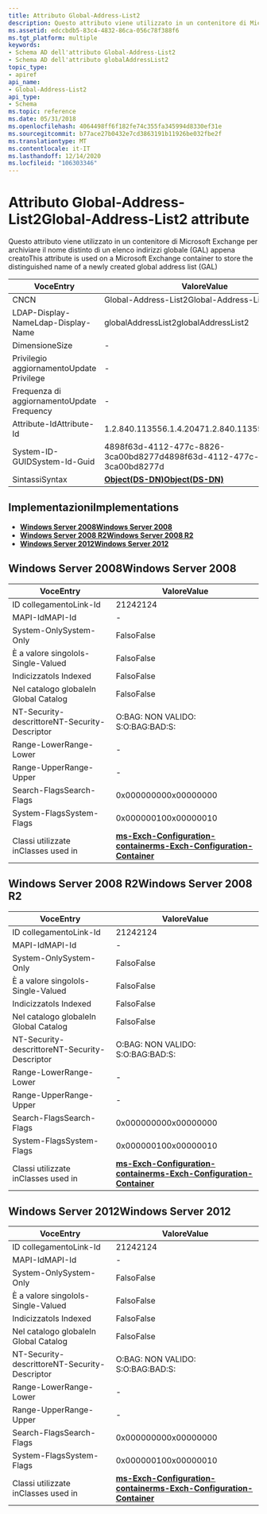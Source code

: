 ```yaml
---
title: Attributo Global-Address-List2
description: Questo attributo viene utilizzato in un contenitore di Microsoft Exchange per archiviare il nome distinto di un elenco indirizzi globale (GAL) appena creato
ms.assetid: edccbdb5-83c4-4832-86ca-056c78f388f6
ms.tgt_platform: multiple
keywords:
- Schema AD dell'attributo Global-Address-List2
- Schema AD dell'attributo globalAddressList2
topic_type:
- apiref
api_name:
- Global-Address-List2
api_type:
- Schema
ms.topic: reference
ms.date: 05/31/2018
ms.openlocfilehash: 4064498ff6f182fe74c355fa345994d8330ef31e
ms.sourcegitcommit: b77ace27b0432e7cd3863191b11926be032fbe2f
ms.translationtype: MT
ms.contentlocale: it-IT
ms.lasthandoff: 12/14/2020
ms.locfileid: "106303346"
---
```

# <a name="global-address-list2-attribute"></a><span data-ttu-id="2cf68-105">Attributo Global-Address-List2</span><span class="sxs-lookup"><span data-stu-id="2cf68-105">Global-Address-List2 attribute</span></span>

<span data-ttu-id="2cf68-106">Questo attributo viene utilizzato in un contenitore di Microsoft Exchange per archiviare il nome distinto di un elenco indirizzi globale (GAL) appena creato</span><span class="sxs-lookup"><span data-stu-id="2cf68-106">This attribute is used on a Microsoft Exchange container to store the distinguished name of a newly created global address list (GAL)</span></span>



| <span data-ttu-id="2cf68-107">Voce</span><span class="sxs-lookup"><span data-stu-id="2cf68-107">Entry</span></span> | <span data-ttu-id="2cf68-108">Valore</span><span class="sxs-lookup"><span data-stu-id="2cf68-108">Value</span></span> |
|-------------------|-----------------------------------------|
| <span data-ttu-id="2cf68-109">CN</span><span class="sxs-lookup"><span data-stu-id="2cf68-109">CN</span></span>                | <span data-ttu-id="2cf68-110">Global-Address-List2</span><span class="sxs-lookup"><span data-stu-id="2cf68-110">Global-Address-List2</span></span>                    |
| <span data-ttu-id="2cf68-111">LDAP-Display-Name</span><span class="sxs-lookup"><span data-stu-id="2cf68-111">Ldap-Display-Name</span></span> | <span data-ttu-id="2cf68-112">globalAddressList2</span><span class="sxs-lookup"><span data-stu-id="2cf68-112">globalAddressList2</span></span>                      |
| <span data-ttu-id="2cf68-113">Dimensione</span><span class="sxs-lookup"><span data-stu-id="2cf68-113">Size</span></span>              | \-                                      |
| <span data-ttu-id="2cf68-114">Privilegio aggiornamento</span><span class="sxs-lookup"><span data-stu-id="2cf68-114">Update Privilege</span></span>  | \-                                      |
| <span data-ttu-id="2cf68-115">Frequenza di aggiornamento</span><span class="sxs-lookup"><span data-stu-id="2cf68-115">Update Frequency</span></span>  | \-                                      |
| <span data-ttu-id="2cf68-116">Attribute-Id</span><span class="sxs-lookup"><span data-stu-id="2cf68-116">Attribute-Id</span></span>      | <span data-ttu-id="2cf68-117">1.2.840.113556.1.4.2047</span><span class="sxs-lookup"><span data-stu-id="2cf68-117">1.2.840.113556.1.4.2047</span></span>                 |
| <span data-ttu-id="2cf68-118">System-ID-GUID</span><span class="sxs-lookup"><span data-stu-id="2cf68-118">System-Id-Guid</span></span>    | <span data-ttu-id="2cf68-119">4898f63d-4112-477c-8826-3ca00bd8277d</span><span class="sxs-lookup"><span data-stu-id="2cf68-119">4898f63d-4112-477c-8826-3ca00bd8277d</span></span>    |
| <span data-ttu-id="2cf68-120">Sintassi</span><span class="sxs-lookup"><span data-stu-id="2cf68-120">Syntax</span></span>            | [<span data-ttu-id="2cf68-121">**Object(DS-DN)**</span><span class="sxs-lookup"><span data-stu-id="2cf68-121">**Object(DS-DN)**</span></span>](s-object-ds-dn.md) |



## <a name="implementations"></a><span data-ttu-id="2cf68-122">Implementazioni</span><span class="sxs-lookup"><span data-stu-id="2cf68-122">Implementations</span></span>

-   [<span data-ttu-id="2cf68-123">**Windows Server 2008**</span><span class="sxs-lookup"><span data-stu-id="2cf68-123">**Windows Server 2008**</span></span>](#windows-server-2008)
-   [<span data-ttu-id="2cf68-124">**Windows Server 2008 R2**</span><span class="sxs-lookup"><span data-stu-id="2cf68-124">**Windows Server 2008 R2**</span></span>](#windows-server-2008-r2)
-   [<span data-ttu-id="2cf68-125">**Windows Server 2012**</span><span class="sxs-lookup"><span data-stu-id="2cf68-125">**Windows Server 2012**</span></span>](#windows-server-2012)

## <a name="windows-server-2008"></a><span data-ttu-id="2cf68-126">Windows Server 2008</span><span class="sxs-lookup"><span data-stu-id="2cf68-126">Windows Server 2008</span></span>



| <span data-ttu-id="2cf68-127">Voce</span><span class="sxs-lookup"><span data-stu-id="2cf68-127">Entry</span></span> | <span data-ttu-id="2cf68-128">Valore</span><span class="sxs-lookup"><span data-stu-id="2cf68-128">Value</span></span> |
|------------------------|--------------------------------------------------------------------------------------|
| <span data-ttu-id="2cf68-129">ID collegamento</span><span class="sxs-lookup"><span data-stu-id="2cf68-129">Link-Id</span></span>                | <span data-ttu-id="2cf68-130">2124</span><span class="sxs-lookup"><span data-stu-id="2cf68-130">2124</span></span>                                                                                 |
| <span data-ttu-id="2cf68-131">MAPI-Id</span><span class="sxs-lookup"><span data-stu-id="2cf68-131">MAPI-Id</span></span>                | \-                                                                                   |
| <span data-ttu-id="2cf68-132">System-Only</span><span class="sxs-lookup"><span data-stu-id="2cf68-132">System-Only</span></span>            | <span data-ttu-id="2cf68-133">Falso</span><span class="sxs-lookup"><span data-stu-id="2cf68-133">False</span></span>                                                                                |
| <span data-ttu-id="2cf68-134">È a valore singolo</span><span class="sxs-lookup"><span data-stu-id="2cf68-134">Is-Single-Valued</span></span>       | <span data-ttu-id="2cf68-135">Falso</span><span class="sxs-lookup"><span data-stu-id="2cf68-135">False</span></span>                                                                                |
| <span data-ttu-id="2cf68-136">Indicizzato</span><span class="sxs-lookup"><span data-stu-id="2cf68-136">Is Indexed</span></span>             | <span data-ttu-id="2cf68-137">Falso</span><span class="sxs-lookup"><span data-stu-id="2cf68-137">False</span></span>                                                                                |
| <span data-ttu-id="2cf68-138">Nel catalogo globale</span><span class="sxs-lookup"><span data-stu-id="2cf68-138">In Global Catalog</span></span>      | <span data-ttu-id="2cf68-139">Falso</span><span class="sxs-lookup"><span data-stu-id="2cf68-139">False</span></span>                                                                                |
| <span data-ttu-id="2cf68-140">NT-Security-descrittore</span><span class="sxs-lookup"><span data-stu-id="2cf68-140">NT-Security-Descriptor</span></span> | <span data-ttu-id="2cf68-141">O:BAG: NON VALIDO: S:</span><span class="sxs-lookup"><span data-stu-id="2cf68-141">O:BAG:BAD:S:</span></span>                                                                         |
| <span data-ttu-id="2cf68-142">Range-Lower</span><span class="sxs-lookup"><span data-stu-id="2cf68-142">Range-Lower</span></span>            | \-                                                                                   |
| <span data-ttu-id="2cf68-143">Range-Upper</span><span class="sxs-lookup"><span data-stu-id="2cf68-143">Range-Upper</span></span>            | \-                                                                                   |
| <span data-ttu-id="2cf68-144">Search-Flags</span><span class="sxs-lookup"><span data-stu-id="2cf68-144">Search-Flags</span></span>           | <span data-ttu-id="2cf68-145">0x00000000</span><span class="sxs-lookup"><span data-stu-id="2cf68-145">0x00000000</span></span>                                                                           |
| <span data-ttu-id="2cf68-146">System-Flags</span><span class="sxs-lookup"><span data-stu-id="2cf68-146">System-Flags</span></span>           | <span data-ttu-id="2cf68-147">0x00000010</span><span class="sxs-lookup"><span data-stu-id="2cf68-147">0x00000010</span></span>                                                                           |
| <span data-ttu-id="2cf68-148">Classi utilizzate in</span><span class="sxs-lookup"><span data-stu-id="2cf68-148">Classes used in</span></span>        | [<span data-ttu-id="2cf68-149">**ms-Exch-Configuration-container**</span><span class="sxs-lookup"><span data-stu-id="2cf68-149">**ms-Exch-Configuration-Container**</span></span>](c-msexchconfigurationcontainer.md)<br/> |



## <a name="windows-server-2008-r2"></a><span data-ttu-id="2cf68-150">Windows Server 2008 R2</span><span class="sxs-lookup"><span data-stu-id="2cf68-150">Windows Server 2008 R2</span></span>



| <span data-ttu-id="2cf68-151">Voce</span><span class="sxs-lookup"><span data-stu-id="2cf68-151">Entry</span></span> | <span data-ttu-id="2cf68-152">Valore</span><span class="sxs-lookup"><span data-stu-id="2cf68-152">Value</span></span> |
|------------------------|--------------------------------------------------------------------------------------|
| <span data-ttu-id="2cf68-153">ID collegamento</span><span class="sxs-lookup"><span data-stu-id="2cf68-153">Link-Id</span></span>                | <span data-ttu-id="2cf68-154">2124</span><span class="sxs-lookup"><span data-stu-id="2cf68-154">2124</span></span>                                                                                 |
| <span data-ttu-id="2cf68-155">MAPI-Id</span><span class="sxs-lookup"><span data-stu-id="2cf68-155">MAPI-Id</span></span>                | \-                                                                                   |
| <span data-ttu-id="2cf68-156">System-Only</span><span class="sxs-lookup"><span data-stu-id="2cf68-156">System-Only</span></span>            | <span data-ttu-id="2cf68-157">Falso</span><span class="sxs-lookup"><span data-stu-id="2cf68-157">False</span></span>                                                                                |
| <span data-ttu-id="2cf68-158">È a valore singolo</span><span class="sxs-lookup"><span data-stu-id="2cf68-158">Is-Single-Valued</span></span>       | <span data-ttu-id="2cf68-159">Falso</span><span class="sxs-lookup"><span data-stu-id="2cf68-159">False</span></span>                                                                                |
| <span data-ttu-id="2cf68-160">Indicizzato</span><span class="sxs-lookup"><span data-stu-id="2cf68-160">Is Indexed</span></span>             | <span data-ttu-id="2cf68-161">Falso</span><span class="sxs-lookup"><span data-stu-id="2cf68-161">False</span></span>                                                                                |
| <span data-ttu-id="2cf68-162">Nel catalogo globale</span><span class="sxs-lookup"><span data-stu-id="2cf68-162">In Global Catalog</span></span>      | <span data-ttu-id="2cf68-163">Falso</span><span class="sxs-lookup"><span data-stu-id="2cf68-163">False</span></span>                                                                                |
| <span data-ttu-id="2cf68-164">NT-Security-descrittore</span><span class="sxs-lookup"><span data-stu-id="2cf68-164">NT-Security-Descriptor</span></span> | <span data-ttu-id="2cf68-165">O:BAG: NON VALIDO: S:</span><span class="sxs-lookup"><span data-stu-id="2cf68-165">O:BAG:BAD:S:</span></span>                                                                         |
| <span data-ttu-id="2cf68-166">Range-Lower</span><span class="sxs-lookup"><span data-stu-id="2cf68-166">Range-Lower</span></span>            | \-                                                                                   |
| <span data-ttu-id="2cf68-167">Range-Upper</span><span class="sxs-lookup"><span data-stu-id="2cf68-167">Range-Upper</span></span>            | \-                                                                                   |
| <span data-ttu-id="2cf68-168">Search-Flags</span><span class="sxs-lookup"><span data-stu-id="2cf68-168">Search-Flags</span></span>           | <span data-ttu-id="2cf68-169">0x00000000</span><span class="sxs-lookup"><span data-stu-id="2cf68-169">0x00000000</span></span>                                                                           |
| <span data-ttu-id="2cf68-170">System-Flags</span><span class="sxs-lookup"><span data-stu-id="2cf68-170">System-Flags</span></span>           | <span data-ttu-id="2cf68-171">0x00000010</span><span class="sxs-lookup"><span data-stu-id="2cf68-171">0x00000010</span></span>                                                                           |
| <span data-ttu-id="2cf68-172">Classi utilizzate in</span><span class="sxs-lookup"><span data-stu-id="2cf68-172">Classes used in</span></span>        | [<span data-ttu-id="2cf68-173">**ms-Exch-Configuration-container**</span><span class="sxs-lookup"><span data-stu-id="2cf68-173">**ms-Exch-Configuration-Container**</span></span>](c-msexchconfigurationcontainer.md)<br/> |



## <a name="windows-server-2012"></a><span data-ttu-id="2cf68-174">Windows Server 2012</span><span class="sxs-lookup"><span data-stu-id="2cf68-174">Windows Server 2012</span></span>



| <span data-ttu-id="2cf68-175">Voce</span><span class="sxs-lookup"><span data-stu-id="2cf68-175">Entry</span></span> | <span data-ttu-id="2cf68-176">Valore</span><span class="sxs-lookup"><span data-stu-id="2cf68-176">Value</span></span> |
|------------------------|--------------------------------------------------------------------------------------|
| <span data-ttu-id="2cf68-177">ID collegamento</span><span class="sxs-lookup"><span data-stu-id="2cf68-177">Link-Id</span></span>                | <span data-ttu-id="2cf68-178">2124</span><span class="sxs-lookup"><span data-stu-id="2cf68-178">2124</span></span>                                                                                 |
| <span data-ttu-id="2cf68-179">MAPI-Id</span><span class="sxs-lookup"><span data-stu-id="2cf68-179">MAPI-Id</span></span>                | \-                                                                                   |
| <span data-ttu-id="2cf68-180">System-Only</span><span class="sxs-lookup"><span data-stu-id="2cf68-180">System-Only</span></span>            | <span data-ttu-id="2cf68-181">Falso</span><span class="sxs-lookup"><span data-stu-id="2cf68-181">False</span></span>                                                                                |
| <span data-ttu-id="2cf68-182">È a valore singolo</span><span class="sxs-lookup"><span data-stu-id="2cf68-182">Is-Single-Valued</span></span>       | <span data-ttu-id="2cf68-183">Falso</span><span class="sxs-lookup"><span data-stu-id="2cf68-183">False</span></span>                                                                                |
| <span data-ttu-id="2cf68-184">Indicizzato</span><span class="sxs-lookup"><span data-stu-id="2cf68-184">Is Indexed</span></span>             | <span data-ttu-id="2cf68-185">Falso</span><span class="sxs-lookup"><span data-stu-id="2cf68-185">False</span></span>                                                                                |
| <span data-ttu-id="2cf68-186">Nel catalogo globale</span><span class="sxs-lookup"><span data-stu-id="2cf68-186">In Global Catalog</span></span>      | <span data-ttu-id="2cf68-187">Falso</span><span class="sxs-lookup"><span data-stu-id="2cf68-187">False</span></span>                                                                                |
| <span data-ttu-id="2cf68-188">NT-Security-descrittore</span><span class="sxs-lookup"><span data-stu-id="2cf68-188">NT-Security-Descriptor</span></span> | <span data-ttu-id="2cf68-189">O:BAG: NON VALIDO: S:</span><span class="sxs-lookup"><span data-stu-id="2cf68-189">O:BAG:BAD:S:</span></span>                                                                         |
| <span data-ttu-id="2cf68-190">Range-Lower</span><span class="sxs-lookup"><span data-stu-id="2cf68-190">Range-Lower</span></span>            | \-                                                                                   |
| <span data-ttu-id="2cf68-191">Range-Upper</span><span class="sxs-lookup"><span data-stu-id="2cf68-191">Range-Upper</span></span>            | \-                                                                                   |
| <span data-ttu-id="2cf68-192">Search-Flags</span><span class="sxs-lookup"><span data-stu-id="2cf68-192">Search-Flags</span></span>           | <span data-ttu-id="2cf68-193">0x00000000</span><span class="sxs-lookup"><span data-stu-id="2cf68-193">0x00000000</span></span>                                                                           |
| <span data-ttu-id="2cf68-194">System-Flags</span><span class="sxs-lookup"><span data-stu-id="2cf68-194">System-Flags</span></span>           | <span data-ttu-id="2cf68-195">0x00000010</span><span class="sxs-lookup"><span data-stu-id="2cf68-195">0x00000010</span></span>                                                                           |
| <span data-ttu-id="2cf68-196">Classi utilizzate in</span><span class="sxs-lookup"><span data-stu-id="2cf68-196">Classes used in</span></span>        | [<span data-ttu-id="2cf68-197">**ms-Exch-Configuration-container**</span><span class="sxs-lookup"><span data-stu-id="2cf68-197">**ms-Exch-Configuration-Container**</span></span>](c-msexchconfigurationcontainer.md)<br/> |



 

 





